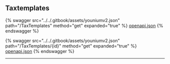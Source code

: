 ## Taxtemplates




{% swagger src="../../.gitbook/assets/youniumv2.json" path="/TaxTemplates" method="get" expanded="true" %}
[openapi.json](./docs/.gitbook/assets/youniumv2.json)
{% endswagger %}

{% swagger src="../../.gitbook/assets/youniumv2.json" path="/TaxTemplates/{id}" method="get" expanded="true" %}
[openapi.json](./docs/.gitbook/assets/youniumv2.json)
{% endswagger %}


---


